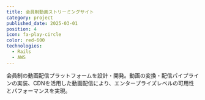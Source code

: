 ```yaml
---
title: 会員制動画ストリーミングサイト
category: project
published_date: 2025-03-01
position: 4
icon: fa-play-circle
color: red-600
technologies:
  - Rails
  - AWS
---
```


会員制の動画配信プラットフォームを設計・開発。動画の変換・配信パイプラインの実装、CDNを活用した動画配信により、エンタープライズレベルの可用性とパフォーマンスを実現。
